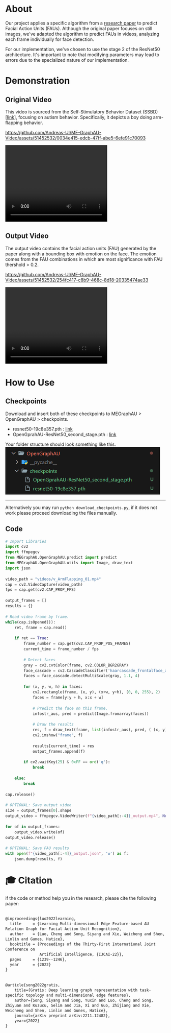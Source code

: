 # About
Our project applies a specific algorithm from a [research paper](https://arxiv.org/abs/2205.01782) to predict Facial Action Units (FAUs). Although the original paper focuses on still images, we've adapted the algorithm to predict FAUs in videos, analyzing each frame individually for face detection.

For our implementation, we've chosen to use the stage 2 of the ResNet50 architecture. It's important to note that modifying parameters may lead to errors due to the specialized nature of our implementation.

# Demonstration
## Original Video
This video is sourced from the Self-Stimulatory Behavior Dataset (SSBD) [[link](https://ieeexplore.ieee.org/document/6755972)], focusing on autism behavior. Specifically, it depicts a boy doing arm-flapping behavior.


https://github.com/Andreas-UI/ME-GraphAU-Video/assets/51452532/0034e415-edcb-47ff-abe5-6efe91c70093


<video width="320" height="240" controls>
  <source src="videos/v_ArmFlapping_01.mp4" type="video/mp4">
  Your browser does not support the video tag.
</video>

## Output Video
The output video contains the facial action units (FAU) generated by the paper along with a bounding box with emotion on the face. The emotion comes from the FAU combinations in which are most significance with FAU thershold > 0.2.


https://github.com/Andreas-UI/ME-GraphAU-Video/assets/51452532/254fc417-c8b9-468c-8d18-20335474ae33


<video width="320" height="240" controls>
  <source src="videos/demo_v_ArmFlapping_01_output.mp4" type="video/mp4">
  Your browser does not support the video tag.
</video>

# How to Use
## Checkpoints
Download and insert both of these checkpoints to MEGraphAU > OpenGraphAU > checkpoints.
* resnet50-19c8e357.pth : [link](https://download.pytorch.org/models/resnet50-19c8e357.pth)
* OpenGprahAU-ResNet50_second_stage.pth : [link](https://drive.google.com/file/d/1UMnpbj_YKlqHF1m0DHV0KYD3qmcOmeXp/view?usp=sharing)

Your folder structure should look something like this.<br>
![alt text](image.png)

---
Alternatively you may run `python download_checkpoints.py`, if it does not work please proceed downloading the files manually.

## Code
```python
# Import Libraries
import cv2
import ffmpegcv
from MEGraphAU.OpenGraphAU.predict import predict
from MEGraphAU.OpenGraphAU.utils import Image, draw_text
import json

video_path = "videos/v_ArmFlapping_01.mp4"
cap = cv2.VideoCapture(video_path)
fps = cap.get(cv2.CAP_PROP_FPS)

output_frames = []
results = {}

# Read video frame by frame.
while(cap.isOpened()):
    ret, frame = cap.read()

    if ret == True:
        frame_number = cap.get(cv2.CAP_PROP_POS_FRAMES)
        current_time = frame_number / fps

        # Detect faces
        gray = cv2.cvtColor(frame, cv2.COLOR_BGR2GRAY) 
        face_cascade = cv2.CascadeClassifier('haarcascade_frontalface_alt2.xml') 
        faces = face_cascade.detectMultiScale(gray, 1.1, 4) 
    
        for (x, y, w, h) in faces: 
            cv2.rectangle(frame, (x, y), (x+w, y+h), (0, 0, 255), 2) 
            faces = frame[y:y + h, x:x + w]

            # Predict the face on this frame.
            infostr_aus, pred = predict(Image.fromarray(faces))

            # Draw the results
            res, f = draw_text(frame, list(infostr_aus), pred, ( (x, y), (x+w, y+h)))
            cv2.imshow("frame", f)

            results[current_time] = res
            output_frames.append(f)
    
        if cv2.waitKey(25) & 0xFF == ord('q'):
            break
    
    else: 
        break

cap.release()

# OPTIONAL: Save output video
size = output_frames[0].shape
output_video = ffmpegcv.VideoWriter(f"{video_path[:-4]}_output.mp4", None, fps)

for of in output_frames:
    output_video.write(of)
output_video.release()

# OPTIONAL: Save FAU results 
with open(f"{video_path[:-4]}_output.json", 'w') as f:
    json.dump(results, f)

```

🎓 Citation
=
if the code or method help you in the research, please cite the following paper:
```

@inproceedings{luo2022learning,
  title     = {Learning Multi-dimensional Edge Feature-based AU Relation Graph for Facial Action Unit Recognition},
  author    = {Luo, Cheng and Song, Siyang and Xie, Weicheng and Shen, Linlin and Gunes, Hatice},
  booktitle = {Proceedings of the Thirty-First International Joint Conference on
               Artificial Intelligence, {IJCAI-22}},
  pages     = {1239--1246},
  year      = {2022}
}


@article{song2022gratis,
    title={Gratis: Deep learning graph representation with task-specific topology and multi-dimensional edge features},
    author={Song, Siyang and Song, Yuxin and Luo, Cheng and Song, Zhiyuan and Kuzucu, Selim and Jia, Xi and Guo, Zhijiang and Xie, Weicheng and Shen, Linlin and Gunes, Hatice},
    journal={arXiv preprint arXiv:2211.12482},
    year={2022}
}



```
